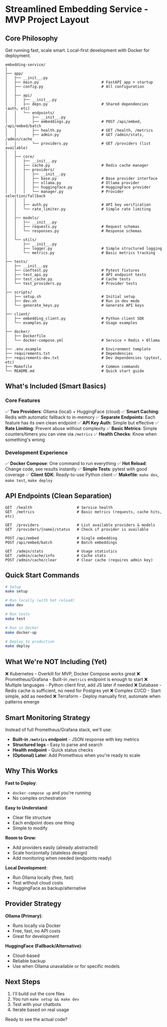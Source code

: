 # Streamlined Embedding Service - MVP Project Layout

## Core Philosophy
Get running fast, scale smart. Local-first development with Docker for deployment.

```
embedding-service/
│
├── app/
│   ├── __init__.py
│   ├── main.py                            # FastAPI app + startup
│   ├── config.py                          # All configuration
│   │
│   ├── api/
│   │   ├── __init__.py
│   │   ├── deps.py                        # Shared dependencies (auth, etc)
│   │   └── endpoints/
│   │       ├── __init__.py
│   │       ├── embeddings.py              # POST /api/embed, /api/embed/batch
│   │       ├── health.py                  # GET /health, /metrics
│   │       ├── admin.py                   # GET /admin/stats, /admin/cache
│   │       └── providers.py               # GET /providers (list available)
│   │
│   ├── core/
│   │   ├── __init__.py
│   │   ├── cache.py                       # Redis cache manager
│   │   ├── providers/
│   │   │   ├── __init__.py
│   │   │   ├── base.py                    # Base provider interface
│   │   │   ├── ollama.py                  # Ollama provider
│   │   │   ├── huggingface.py             # HuggingFace provider
│   │   │   └── manager.py                 # Provider selection/fallback
│   │   │
│   │   ├── auth.py                        # API key verification
│   │   └── rate_limiter.py                # Simple rate limiting
│   │
│   ├── models/
│   │   ├── __init__.py
│   │   ├── requests.py                    # Request schemas
│   │   └── responses.py                   # Response schemas
│   │
│   └── utils/
│       ├── __init__.py
│       ├── logger.py                      # Simple structured logging
│       └── metrics.py                     # Basic metrics tracking
│
├── tests/
│   ├── __init__.py
│   ├── conftest.py                        # Pytest fixtures
│   ├── test_api.py                        # API endpoint tests
│   ├── test_cache.py                      # Cache tests
│   └── test_providers.py                  # Provider tests
│
├── scripts/
│   ├── setup.sh                           # Initial setup
│   ├── dev.sh                             # Run in dev mode
│   └── generate_keys.py                   # Generate API keys
│
├── client/
│   ├── embedding_client.py                # Python client SDK
│   └── examples.py                        # Usage examples
│
├── docker/
│   ├── Dockerfile
│   └── docker-compose.yml                 # Service + Redis + Ollama
│
├── .env.example                           # Environment template
├── requirements.txt                       # Dependencies
├── requirements-dev.txt                   # Dev dependencies (pytest, etc)
├── Makefile                               # Common commands
└── README.md                              # Quick start guide
```

## What's Included (Smart Basics)

### Core Features
✅ **Two Providers**: Ollama (local) + HuggingFace (cloud)
✅ **Smart Caching**: Redis with automatic fallback to in-memory
✅ **Separate Endpoints**: Each feature has its own clean endpoint
✅ **API Key Auth**: Simple but effective
✅ **Rate Limiting**: Prevent abuse without complexity
✅ **Basic Metrics**: Simple counters/timers you can view via `/metrics`
✅ **Health Checks**: Know when something's wrong

### Development Experience
✅ **Docker Compose**: One command to run everything
✅ **Hot Reload**: Change code, see results instantly
✅ **Simple Tests**: pytest with good coverage
✅ **Client SDK**: Ready-to-use Python client
✅ **Makefile**: `make dev`, `make test`, `make deploy`

## API Endpoints (Clean Separation)

```
GET  /health                    # Service health
GET  /metrics                   # Basic metrics (requests, cache hits, etc)

GET  /providers                 # List available providers & models
GET  /providers/{name}/status   # Check if provider is available

POST /api/embed                 # Single embedding
POST /api/embed/batch           # Batch embeddings

GET  /admin/stats               # Usage statistics
GET  /admin/cache/info          # Cache stats
POST /admin/cache/clear         # Clear cache (requires admin key)
```

## Quick Start Commands

```bash
# Setup
make setup

# Run locally (with hot reload)
make dev

# Run tests
make test

# Run in Docker
make docker-up

# Deploy to production
make deploy
```

## What We're NOT Including (Yet)

❌ Kubernetes - Overkill for MVP, Docker Compose works great
❌ Prometheus/Grafana - Built-in `/metrics` endpoint is enough to start
❌ Multiple languages - Python client first, add JS later if needed
❌ Database - Redis cache is sufficient, no need for Postgres yet
❌ Complex CI/CD - Start simple, add as needed
❌ Terraform - Deploy manually first, automate when patterns emerge

## Smart Monitoring Strategy

Instead of full Prometheus/Grafana stack, we'll use:
- **Built-in `/metrics` endpoint** - JSON response with key metrics
- **Structured logs** - Easy to parse and search
- **Health endpoint** - Quick status checks
- **(Optional) Later**: Add Prometheus when you're ready to scale

## Why This Works

**Fast to Deploy**: 
- `docker-compose up` and you're running
- No complex orchestration

**Easy to Understand**:
- Clear file structure
- Each endpoint does one thing
- Simple to modify

**Room to Grow**:
- Add providers easily (already abstracted)
- Scale horizontally (stateless design)
- Add monitoring when needed (endpoints ready)

**Local Development**:
- Run Ollama locally (free, fast)
- Test without cloud costs
- HuggingFace as backup/alternative

## Provider Strategy

**Ollama (Primary)**:
- Runs locally via Docker
- Free, fast, no API costs
- Great for development

**HuggingFace (Fallback/Alternative)**:
- Cloud-based
- Reliable backup
- Use when Ollama unavailable or for specific models

## Next Steps

1. I'll build out the core files
2. You run `make setup && make dev`
3. Test with your chatbots
4. Iterate based on real usage

Ready to see the actual code?